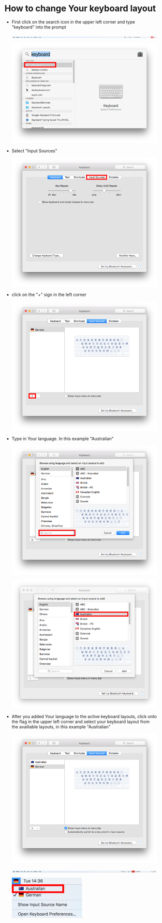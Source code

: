 # How to change Your keyboard layout
* First click on the search icon in the upper left corner and type "keyboard" into the prompt

  ![search.png](/../../img/search.png)

  ![keyboard_search.png](/../../img/keyboard_search.png)

* Select "Input Sources"

  ![input.png](/../../img/input.png)

* click on the "\+" sign in the left corner

  ![selcetion.png](/../../img/selection.png)

* Type in Your language. In this example "Australian"

  ![keyboardtype.png](/../../img/keyboardtype.png)

  ![example.png](/../../img/example.png)

* After you added Your language to the active keyboard layouts, click onto the flag in the upper left corner and select your keyboard layout from the availiable layouts, in this example "Australian"

  ![example1.png](/../../img/example1.png)

  ![example2.png](/../../img/example2.png)

  ![example3.png](/../../img/example3.png)
